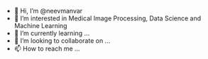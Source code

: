 - 👋 Hi, I’m @neevmanvar
- 👀 I’m interested in Medical Image Processing, Data Science and Machine Learning
- 🌱 I’m currently learning ...
- 💞️ I’m looking to collaborate on ...
- 📫 How to reach me ...

<!---
neevmanvar/neevmanvar is a ✨ special ✨ repository because its `README.md` (this file) appears on your GitHub profile.
You can click the Preview link to take a look at your changes.
--->
